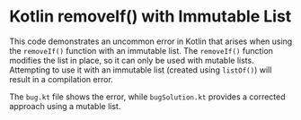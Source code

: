 # Kotlin removeIf() with Immutable List
This code demonstrates an uncommon error in Kotlin that arises when using the `removeIf()` function with an immutable list. The `removeIf()` function modifies the list in place, so it can only be used with mutable lists.  Attempting to use it with an immutable list (created using `listOf()`) will result in a compilation error.

The `bug.kt` file shows the error, while `bugSolution.kt` provides a corrected approach using a mutable list.